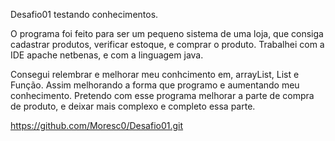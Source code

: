 Desafio01 testando conhecimentos.

O programa foi feito para ser um pequeno sistema de uma loja, que consiga cadastrar produtos, verificar estoque, e comprar o produto.
Trabalhei com a IDE apache netbenas, e com a linguagem java.

Consegui relembrar e melhorar meu conhcimento em, arrayList, List e Função. Assim melhorando a forma que programo e aumentando meu conhecimento.
Pretendo com esse programa melhorar a parte de compra de produto, e deixar mais complexo e completo essa parte.

https://github.com/Moresc0/Desafio01.git
